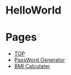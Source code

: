 # HelloWorld

# Pages
- [TOP](https://reporcforuliitd.github.io/HelloWorld/)
- [PassWord Generator](https://reporcforuliitd.github.io/HelloWorld/password_generator/)
- [BMI Calculater](https://reporcforuliitd.github.io/HelloWorld/bmi_calculater/)
